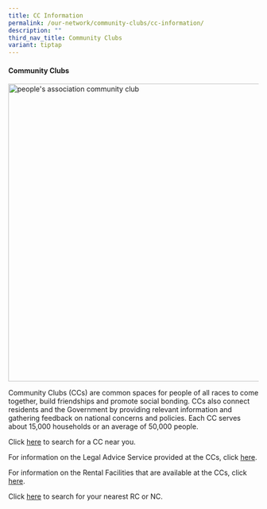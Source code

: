 ```yaml
---
title: CC Information
permalink: /our-network/community-clubs/cc-information/
description: ""
third_nav_title: Community Clubs
variant: tiptap
---
```

<h4>Community Clubs</h4>
<div class="isomer-image-wrapper">
<img style="width:600px" height="auto" width="100%" alt="people's association community club" src="/images/Our%20Network/Community%20Club/MacPherson%20CC%20Photograph.jpg">
</div>
<p>Community Clubs (CCs) are common spaces for people of all races to come
together, build friendships and promote social bonding. CCs also connect
residents and the Government by providing relevant information and gathering
feedback on national concerns and policies. Each CC serves about 15,000
households or an average of 50,000 people.</p>
<p>Click <a href="https://www.onepa.gov.sg/cc" rel="noopener noreferrer nofollow" target="_blank">here</a> to
search for a CC near you.</p>
<p>For information on the Legal Advice Service provided at the CCs, click
<a href="/our-network/community-clubs/legal-advice-service" rel="noopener noreferrer nofollow" target="_blank">here</a>.</p>
<p>For information on the Rental Facilities that are available at the CCs,
click <a href="/our-network/community-clubs/rentals" rel="noopener noreferrer nofollow" target="_blank">here</a>.</p>
<p>Click <a href="https://www.onepa.gov.sg/rc" rel="noopener noreferrer nofollow" target="_blank">here</a> to
search for your nearest RC or NC.</p>
